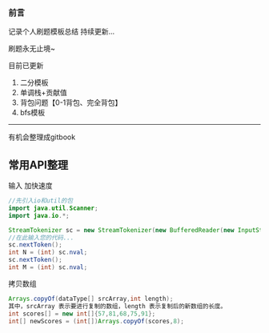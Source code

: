 ### 前言

记录个人刷题模板总结 持续更新...

刷题永无止境~

目前已更新

1. 二分模板
2. 单调栈+贡献值
3. 背包问题【0-1背包、完全背包】
4. bfs模板

---

有机会整理成gitbook



## 常用API整理

输入 加快速度

```java
//先引入io和util的包
import java.util.Scanner;
import java.io.*;

StreamTokenizer sc = new StreamTokenizer(new BufferedReader(new InputStreamReader(System.in)));
//在此输入您的代码...
sc.nextToken();
int N = (int) sc.nval;
sc.nextToken();
int M = (int) sc.nval;
```

拷贝数组

```java
Arrays.copyOf(dataType[] srcArray,int length);
其中，srcArray 表示要进行复制的数组，length 表示复制后的新数组的长度。
int scores[] = new int[]{57,81,68,75,91};
int[] newScores = (int[])Arrays.copyOf(scores,8);
```

